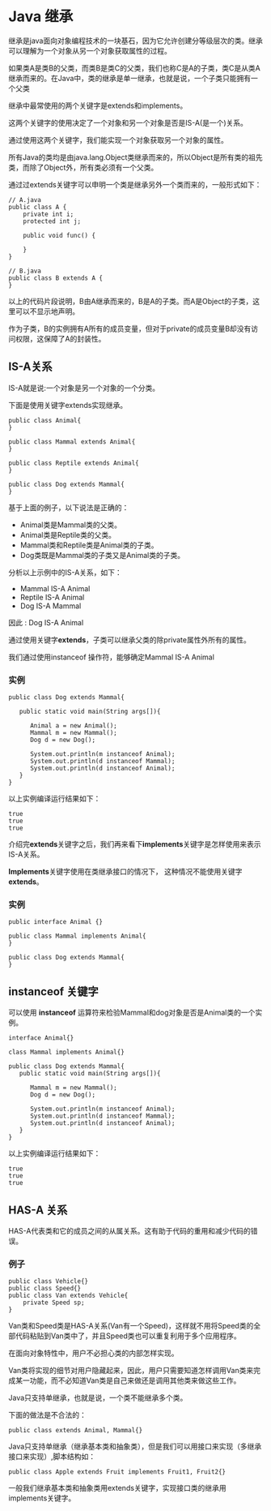 
# Java 继承

继承是java面向对象编程技术的一块基石，因为它允许创建分等级层次的类。继承可以理解为一个对象从另一个对象获取属性的过程。

如果类A是类B的父类，而类B是类C的父类，我们也称C是A的子类，类C是从类A继承而来的。在Java中，类的继承是单一继承，也就是说，一个子类只能拥有一个父类

继承中最常使用的两个关键字是extends和implements。

这两个关键字的使用决定了一个对象和另一个对象是否是IS-A(是一个)关系。

通过使用这两个关键字，我们能实现一个对象获取另一个对象的属性。

所有Java的类均是由java.lang.Object类继承而来的，所以Object是所有类的祖先类，而除了Object外，所有类必须有一个父类。

通过过extends关键字可以申明一个类是继承另外一个类而来的，一般形式如下：

```
// A.java
public class A {
    private int i;
    protected int j;

    public void func() {

    }
}

// B.java
public class B extends A {
}

```

以上的代码片段说明，B由A继承而来的，B是A的子类。而A是Object的子类，这里可以不显示地声明。

作为子类，B的实例拥有A所有的成员变量，但对于private的成员变量B却没有访问权限，这保障了A的封装性。

## IS-A关系

IS-A就是说:一个对象是另一个对象的一个分类。

下面是使用关键字extends实现继承。

```
public class Animal{
}

public class Mammal extends Animal{
}

public class Reptile extends Animal{
}

public class Dog extends Mammal{
}

```

基于上面的例子，以下说法是正确的：

*   Animal类是Mammal类的父类。
*   Animal类是Reptile类的父类。
*   Mammal类和Reptile类是Animal类的子类。
*   Dog类既是Mammal类的子类又是Animal类的子类。

分析以上示例中的IS-A关系，如下：

*   Mammal IS-A Animal
*   Reptile IS-A Animal
*   Dog IS-A Mammal

因此 : Dog IS-A Animal

通过使用关键字**extends**，子类可以继承父类的除private属性外所有的属性。

我们通过使用instanceof 操作符，能够确定Mammal IS-A Animal  

### 实例

```
public class Dog extends Mammal{

   public static void main(String args[]){

      Animal a = new Animal();
      Mammal m = new Mammal();
      Dog d = new Dog();

      System.out.println(m instanceof Animal);
      System.out.println(d instanceof Mammal);
      System.out.println(d instanceof Animal);
   }
}

```

以上实例编译运行结果如下：

```
true
true
true

```

介绍完**extends**关键字之后，我们再来看下**implements**关键字是怎样使用来表示IS-A关系。

**Implements**关键字使用在类继承接口的情况下， 这种情况不能使用关键字**extends**。

### 实例

```
public interface Animal {}

public class Mammal implements Animal{
}

public class Dog extends Mammal{
}

```

## instanceof 关键字

可以使用 **instanceof** 运算符来检验Mammal和dog对象是否是Animal类的一个实例。

```
interface Animal{}

class Mammal implements Animal{}

public class Dog extends Mammal{
   public static void main(String args[]){

      Mammal m = new Mammal();
      Dog d = new Dog();

      System.out.println(m instanceof Animal);
      System.out.println(d instanceof Mammal);
      System.out.println(d instanceof Animal);
   }
} 

```

以上实例编译运行结果如下：

```
true
true
true

```

## HAS-A 关系

HAS-A代表类和它的成员之间的从属关系。这有助于代码的重用和减少代码的错误。

### 例子

```
public class Vehicle{}
public class Speed{}
public class Van extends Vehicle{
	private Speed sp;
} 

```

Van类和Speed类是HAS-A关系(Van有一个Speed)，这样就不用将Speed类的全部代码粘贴到Van类中了，并且Speed类也可以重复利用于多个应用程序。

在面向对象特性中，用户不必担心类的内部怎样实现。

Van类将实现的细节对用户隐藏起来，因此，用户只需要知道怎样调用Van类来完成某一功能，而不必知道Van类是自己来做还是调用其他类来做这些工作。

Java只支持单继承，也就是说，一个类不能继承多个类。

下面的做法是不合法的：

```
public class extends Animal, Mammal{} 

```

Java只支持单继承（继承基本类和抽象类），但是我们可以用接口来实现（多继承接口来实现）,脚本结构如：

```
public class Apple extends Fruit implements Fruit1, Fruit2{}

```

一般我们继承基本类和抽象类用extends关键字，实现接口类的继承用implements关键字。

